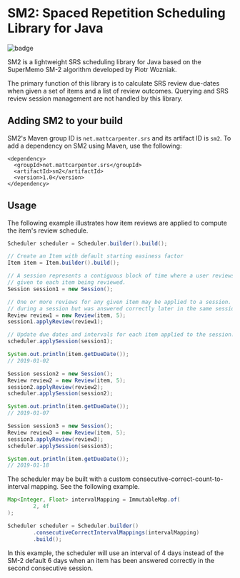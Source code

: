 # SM2: Spaced Repetition Scheduling Library for Java
![badge](https://github.com/mattcarpenter/sm2/workflows/Java%20CI/badge.svg?branch=master)

SM2 is a lightweight SRS scheduling library for Java based on the SuperMemo SM-2 algorithm developed by Piotr Wozniak.

The primary function of this library is to calculate SRS review due-dates when given a set of items and a list of review outcomes. Querying and SRS review session management are not handled by this library.

## Adding SM2 to your build

SM2's Maven group ID is `net.mattcarpenter.srs` and its artifact ID is `sm2`. To add a dependency on SM2 using Maven, use the following:

```$xslt
<dependency>
  <groupId>net.mattcarpenter.srs</groupId>
  <artifactId>sm2</artifactId>
  <version>1.0</version>
</dependency>
```

## Usage

The following example illustrates how item reviews are applied to compute the item's review schedule.

```java
Scheduler scheduler = Scheduler.builder().build();

// Create an Item with default starting easiness factor
Item item = Item.builder().build();

// A session represents a contiguous block of time where a user reviews one or more items until a satisfactory score is
// given to each item being reviewed.
Session session1 = new Session();

// One or more reviews for any given item may be applied to a session. As per the SM-2 algorithm, if an item lapsed
// during a session but was answered correctly later in the same session, the item's EF will not be adjusted.
Review review1 = new Review(item, 5);
session1.applyReview(review1);

// Update due dates and intervals for each item applied to the session.
scheduler.applySession(session1);

System.out.println(item.getDueDate());
// 2019-01-02

Session session2 = new Session();
Review review2 = new Review(item, 5);
session2.applyReview(review2);
scheduler.applySession(session2);

System.out.println(item.getDueDate());
// 2019-01-07

Session session3 = new Session();
Review review3 = new Review(item, 5);
session3.applyReview(review3);
scheduler.applySession(session3);

System.out.println(item.getDueDate());
// 2019-01-18
```

The scheduler may be built with a custom consecutive-correct-count-to-interval mapping. See the following example.

```java
Map<Integer, Float> intervalMapping = ImmutableMap.of(
        2, 4f
);

Scheduler scheduler = Scheduler.builder()
        .consecutiveCorrectIntervalMappings(intervalMapping)
        .build();
```

In this example, the scheduler will use an interval of 4 days instead of the SM-2 default 6 days when an item has been answered correctly in the second consecutive session.
